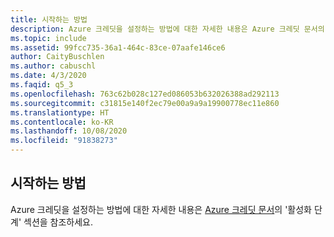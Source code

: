 ```yaml
---
title: 시작하는 방법
description: Azure 크레딧을 설정하는 방법에 대한 자세한 내용은 Azure 크레딧 문서의 ‘활성화 단계’ 섹션을 참조하세요.
ms.topic: include
ms.assetid: 99fcc735-36a1-464c-83ce-07aafe146ce6
author: CaityBuschlen
ms.author: cabuschl
ms.date: 4/3/2020
ms.faqid: q5_3
ms.openlocfilehash: 763c62b028c127ed086053b632026388ad292113
ms.sourcegitcommit: c31815e140f2ec79e00a9a9a19900778ec11e860
ms.translationtype: HT
ms.contentlocale: ko-KR
ms.lasthandoff: 10/08/2020
ms.locfileid: "91838273"
---
```

## <a name="how-do-i-get-started"></a>시작하는 방법

Azure 크레딧을 설정하는 방법에 대한 자세한 내용은 [Azure 크레딧 문서](../../../../vs-azure.md)의 \'활성화 단계\' 섹션을 참조하세요.